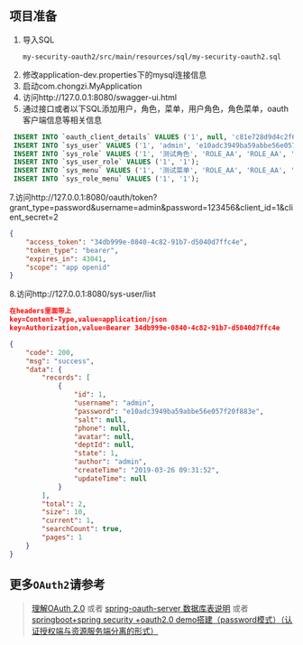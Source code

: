 ## 项目准备

1. 导入SQL
	```file
	my-security-oauth2/src/main/resources/sql/my-security-oauth2.sql
	```
2. 修改application-dev.properties下的mysql连接信息
3. 启动com.chongzi.MyApplication
4. 访问http://127.0.0.1:8080/swagger-ui.html
5. 通过接口或者以下SQL添加用户，角色，菜单，用户角色，角色菜单，oauth客户端信息等相关信息
 ```sql
  INSERT INTO `oauth_client_details` VALUES ('1', null, 'c81e728d9d4c2f636f067f89cc14862c', 'app,openid', 'password,authorization_code', 'https://www.baidu.com', null, null, null, null, '');
  INSERT INTO `sys_user` VALUES ('1', 'admin', 'e10adc3949ba59abbe56e057f20f883e', null, null, null, null, '1', 'admin', '2019-03-26 09:31:52', null);
  INSERT INTO `sys_role` VALUES ('1', '测试角色', 'ROLE_AA', 'ROLE_AA', '1', 'chongzi', '2019-03-25 19:52:34', '2019-03-25 19:52:37');
  INSERT INTO `sys_user_role` VALUES ('1', '1');
  INSERT INTO `sys_menu` VALUES ('1', '测试菜单', 'ROLE_AA', 'ROLE_AA', '0', 'ROLE_AA', 'ROLE_AA', '1', '1', '1', '虫子', '2019-03-25 19:53:19', '2019-03-25 19:53:21');
  INSERT INTO `sys_role_menu` VALUES ('1', '1');
 ```
7.访问http://127.0.0.1:8080/oauth/token?grant_type=password&username=admin&password=123456&client_id=1&client_secret=2
```json
{
    "access_token": "34db999e-0840-4c82-91b7-d5040d7ffc4e",
    "token_type": "bearer",
    "expires_in": 43041,
    "scope": "app openid"
}
```
8.访问http://127.0.0.1:8080/sys-user/list
  
```json
在headers里面带上
key=Content-Type,value=application/json
key=Authorization,value=Bearer 34db999e-0840-4c82-91b7-d5040d7ffc4e

{
    "code": 200,
    "msg": "success",
    "data": {
        "records": [
            {
                "id": 1,
                "username": "admin",
                "password": "e10adc3949ba59abbe56e057f20f883e",
                "salt": null,
                "phone": null,
                "avatar": null,
                "deptId": null,
                "state": 1,
                "author": "admin",
                "createTime": "2019-03-26 09:31:52",
                "updateTime": null
            }
        ],
        "total": 2,
        "size": 10,
        "current": 1,
        "searchCount": true,
        "pages": 1
    }
}
```

## 更多`OAuth2`请参考
> [理解OAuth 2.0](http://www.ruanyifeng.com/blog/2014/05/oauth_2_0.html) 或者 
> [spring-oauth-server 数据库表说明](http://andaily.com/spring-oauth-server/db_table_description.html) 或者
> [springboot+spring security +oauth2.0 demo搭建（password模式）（认证授权端与资源服务端分离的形式）](https://www.cnblogs.com/hetutu-5238/p/10022963.html)